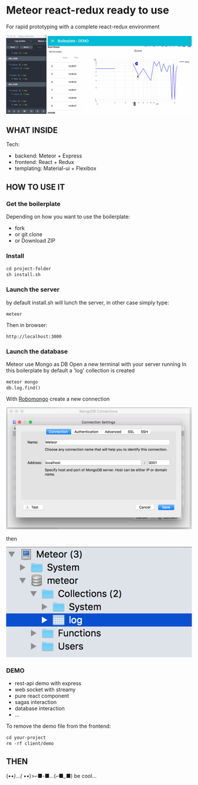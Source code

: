 # Meteor react-redux ready to use
For rapid prototyping with a complete react-redux environment

![alt tag](readmeFiles/demo.gif)

## WHAT INSIDE
Tech:
* backend: Meteor + Express
* frontend: React + Redux
* templating: Material-ui + Flexibox

## HOW TO USE IT
### Get the boilerplate
Depending on how you want to use the boilerplate:
* fork
* or git clone
* or Download ZIP


### Install
```
cd project-folder
sh install.sh
```

### Launch the server

by default install.sh will lunch the server, in other case simply type:

```
meteor
```
Then in browser:
```
http://localhost:3000
```
### Launch the database
Meteor use Mongo as DB
Open a new terminal with your server running
In this boilerplate by default a 'log' collection is created
```
meteor mongo
db.log.find()
```
With [Robomongo](https://robomongo.org/) create a new connection

![alt tag](readmeFiles/settings.png)

then

![alt tag](readmeFiles/collections.png)

### DEMO

* rest-api demo with express
* web socket with streamy
* pure react component
* sagas interaction
* database interaction
* ...

To remove the demo file from the frontend:
```
cd your-project
rm -rf client/demo
```

## THEN

(•_•)...( •_•)>⌐■-■...(⌐■_■) be cool...
